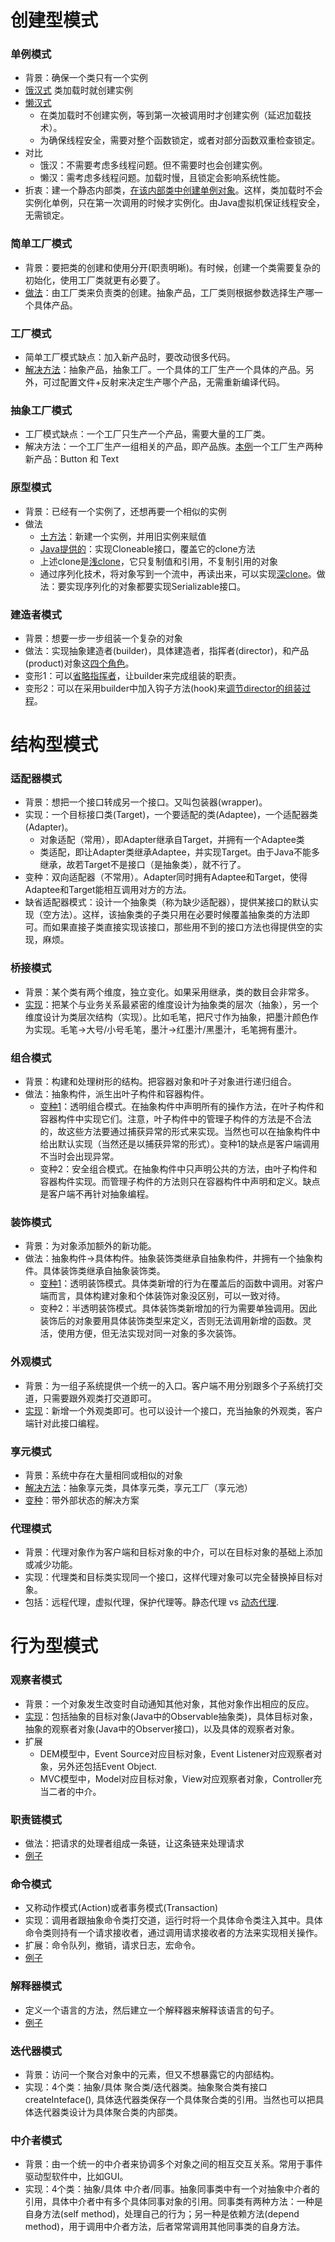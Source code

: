 # 创建型模式

### 单例模式
* 背景：确保一个类只有一个实例
* [饿汉式](https://github.com/y0711/design-patterns/blob/master/Singleton2.java)
类加载时就创建实例
* [懒汉式](https://github.com/y0711/design-patterns/blob/master/Singleton.java)
  * 在类加载时不创建实例，等到第一次被调用时才创建实例（延迟加载技术）。
  * 为确保线程安全，需要对整个函数锁定，或者对部分函数双重检查锁定。
* 对比
  * 饿汉：不需要考虑多线程问题。但不需要时也会创建实例。
  * 懒汉：需考虑多线程问题。加载时慢，且锁定会影响系统性能。
* 折衷：建一个静态内部类，[在该内部类中创建单例对象](https://github.com/y0711/design-patterns/blob/master/Singleton3.java)。这样，类加载时不会实例化单例，只在第一次调用的时候才实例化。由Java虚拟机保证线程安全，无需锁定。

### 简单工厂模式
* 背景：要把类的创建和使用分开(职责明晰)。有时候，创建一个类需要复杂的初始化，使用工厂类就更有必要了。
* [做法](https://github.com/y0711/design-patterns/blob/master/SimpleFactory.java)：由工厂类来负责类的创建。抽象产品，工厂类则根据参数选择生产哪一个具体产品。

### 工厂模式
* 简单工厂模式缺点：加入新产品时，要改动很多代码。
* [解决方法](https://github.com/y0711/design-patterns/blob/master/Factory.java)：抽象产品，抽象工厂。一个具体的工厂生产一个具体的产品。另外，可过配置文件+反射来决定生产哪个产品，无需重新编译代码。

### 抽象工厂模式
* 工厂模式缺点：一个工厂只生产一个产品，需要大量的工厂类。
* 解决方法：一个工厂生产一组相关的产品，即产品族。[本例](https://github.com/y0711/design-patterns/blob/master/AbstractFactory.java)一个工厂生产两种新产品：Button 和 Text

### 原型模式
* 背景：已经有一个实例了，还想再要一个相似的实例
* 做法
  * [土方法](https://github.com/y0711/design-patterns/blob/master/ProtoType.java)：新建一个实例，并用旧实例来赋值
  * [Java提供的](https://github.com/y0711/design-patterns/blob/master/ProtoType2.java)：实现Cloneable接口，覆盖它的clone方法
  * 上述clone是[浅clone](https://github.com/y0711/design-patterns/blob/master/ProtoType3.java)，它只复制值和引用，不复制引用的对象
  * 通过序列化技术，将对象写到一个流中，再读出来，可以实现[深clone](https://github.com/y0711/design-patterns/blob/master/ProtoType4.java)。做法：要实现序列化的对象都要实现Serializable接口。

### 建造者模式
* 背景：想要一步一步组装一个复杂的对象
* 做法：实现抽象建造者(builder)，具体建造者，指挥者(director)，和产品(product)对象这[四个角色](https://github.com/y0711/design-patterns/blob/master/Builder.java)。
* 变形1：可以[省略指挥者](https://github.com/y0711/design-patterns/blob/master/Builder2.java)，让builder来完成组装的职责。
* 变形2：可以在采用builder中加入钩子方法(hook)来[调节director的组装过程](https://github.com/y0711/design-patterns/blob/master/Builder3.java)。

# 结构型模式

### 适配器模式
* 背景：想把一个接口转成另一个接口。又叫包装器(wrapper)。
* 实现：一个目标接口类(Target)，一个要适配的类(Adaptee)，一个适配器类(Adapter)。
  * 对象适配（常用），即Adapter继承自Target，并拥有一个Adaptee类
  * 类适配，即让Adapter类继承Adaptee，并实现Target。由于Java不能多继承，故若Target不是接口（是抽象类），就不行了。
* 变种：双向适配器（不常用）。Adapter同时拥有Adaptee和Target，使得Adaptee和Target能相互调用对方的方法。
* 缺省适配器模式：设计一个抽象类（称为缺少适配器），提供某接口的默认实现（空方法）。这样，该抽象类的子类只用在必要时候覆盖抽象类的方法即可。而如果直接子类直接实现该接口，那些用不到的接口方法也得提供空的实现，麻烦。

### 桥接模式
* 背景：某个类有两个维度，独立变化。如果采用继承，类的数目会非常多。
* [实现](https://github.com/y0711/design-patterns/blob/master/Bridge.java)：把某个与业务关系最紧密的维度设计为抽象类的层次（抽象），另一个维度设计为类层次结构（实现）。比如毛笔，把尺寸作为抽象，把墨汁颜色作为实现。毛笔->大号/小号毛笔，墨汁->红墨汁/黑墨汁，毛笔拥有墨汁。

### 组合模式
* 背景：构建和处理树形的结构。把容器对象和叶子对象进行递归组合。
* 做法：抽象构件，派生出叶子构件和容器构件。
  * [变种1](https://github.com/y0711/design-patterns/blob/master/Composite.java)：透明组合模式。在抽象构件中声明所有的操作方法，在叶子构件和容器构件中实现它们。注意，叶子构件中的管理子构件的方法是不合法的，故这些方法要通过捕获异常的形式来实现。当然也可以在抽象构件中给出默认实现（当然还是以捕获异常的形式）。变种1的缺点是客户端调用不当时会出现异常。
  * 变种2：安全组合模式。在抽象构件中只声明公共的方法，由叶子构件和容器构件实现。而管理子构件的方法则只在容器构件中声明和定义。缺点是客户端不再针对抽象编程。

### 装饰模式
* 背景：为对象添加额外的新功能。
* 做法：抽象构件->具体构件。抽象装饰类继承自抽象构件，并拥有一个抽象构件。具体装饰类继承自抽象装饰类。
  * [变种1](https://github.com/y0711/design-patterns/blob/master/Decorator.java)：透明装饰模式。具体类新增的行为在覆盖后的函数中调用。对客户端而言，具体构建对象和个体装饰对象没区别，可以一致对待。
  * 变种2：半透明装饰模式。具体装饰类新增加的行为需要单独调用。因此装饰后的对象要用具体装饰类型来定义，否则无法调用新增的函数。灵活，使用方便，但无法实现对同一对象的多次装饰。
  
### 外观模式
* 背景：为一组子系统提供一个统一的入口。客户端不用分别跟多个子系统打交道，只需要跟外观类打交道即可。
* [实现](https://github.com/y0711/design-patterns/blob/master/Facade.java)：新增一个外观类即可。也可以设计一个接口，充当抽象的外观类，客户端针对此接口编程。

### 享元模式
* 背景：系统中存在大量相同或相似的对象
* [解决方法](https://github.com/y0711/design-patterns/commit/4944d06e74108c1d7a129be28718cb8a74a3a4fc)：抽象享元类，具体享元类，享元工厂（享元池）
* [变种](https://github.com/y0711/design-patterns/commit/e246c32365bb23cb146909ba7b966ad12ad886f6)：带外部状态的解决方案

### 代理模式
* 背景：代理对象作为客户端和目标对象的中介，可以在目标对象的基础上添加或减少功能。
* 实现：代理类和目标类实现同一个接口，这样代理对象可以完全替换掉目标对象。
* 包括：远程代理，虚拟代理，保护代理等。静态代理 vs [动态代理](https://github.com/y0711/design-patterns/blob/master/DynamicProxy.java).

# 行为型模式

### 观察者模式
* 背景：一个对象发生改变时自动通知其他对象，其他对象作出相应的反应。
* [实现](https://github.com/y0711/design-patterns/blob/master/ObserverPattern.java)：包括抽象的目标对象(Java中的Observable抽象类)，具体目标对象，抽象的观察者对象(Java中的Observer接口)，以及具体的观察者对象。
* 扩展
  * DEM模型中，Event Source对应目标对象，Event Listener对应观察者对象，另外还包括Event Object.
  * MVC模型中，Model对应目标对象，View对应观察者对象，Controller充当二者的中介。
  
### 职责链模式
* 做法：把请求的处理者组成一条链，让这条链来处理请求
* [例子](https://github.com/y0711/design-patterns/blob/master/ChainOfResponsibility.java)

### 命令模式
* 又称动作模式(Action)或者事务模式(Transaction)
* 实现：调用者跟抽象命令类打交道，运行时将一个具体命令类注入其中。具体命令类则持有一个请求接收者，通过调用请求接收者的方法来实现相关操作。
* 扩展：命令队列，撤销，请求日志，宏命令。
* [例子](https://github.com/y0711/design-patterns/blob/master/CommandPattern.java)

### 解释器模式
* 定义一个语言的方法，然后建立一个解释器来解释该语言的句子。
* [例子](https://github.com/y0711/design-patterns/blob/master/Interpreter2.java)

### 迭代器模式
* 背景：访问一个聚合对象中的元素，但又不想暴露它的内部结构。
* 实现：4个类：抽象/具体 聚合类/迭代器类。抽象聚合类有接口createInteface(), 具体迭代器类保存一个具体聚合类的引用。当然也可以把具体迭代器类设计为具体聚合类的内部类。

### 中介者模式
* 背景：由一个统一的中介者来协调多个对象之间的相互交互关系。常用于事件驱动型软件中，比如GUI。
* 实现：4个类：抽象/具体 中介者/同事。抽象同事类中有一个对抽象中介者的引用，具体中介者中有多个具体同事对象的引用。同事类有两种方法：一种是自身方法(self method)，处理自己的行为；另一种是依赖方法(depend method)，用于调用中介者方法，后者常常调用其他同事类的自身方法。

